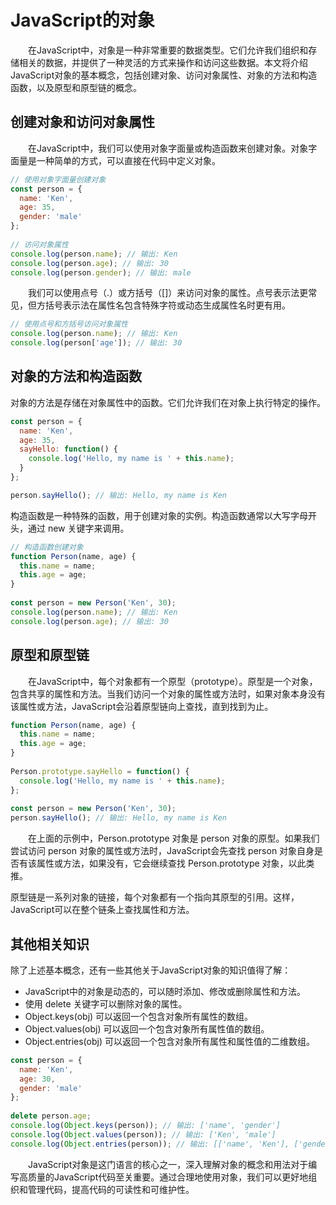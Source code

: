 # JavaScript的对象
&emsp;&emsp;在JavaScript中，对象是一种非常重要的数据类型。它们允许我们组织和存储相关的数据，并提供了一种灵活的方式来操作和访问这些数据。本文将介绍JavaScript对象的基本概念，包括创建对象、访问对象属性、对象的方法和构造函数，以及原型和原型链的概念。

## 创建对象和访问对象属性
&emsp;&emsp;在JavaScript中，我们可以使用对象字面量或构造函数来创建对象。对象字面量是一种简单的方式，可以直接在代码中定义对象。
```js
// 使用对象字面量创建对象
const person = {
  name: 'Ken',
  age: 35,
  gender: 'male'
};
 
// 访问对象属性
console.log(person.name); // 输出: Ken
console.log(person.age); // 输出: 30
console.log(person.gender); // 输出: male
```
&emsp;&emsp;我们可以使用点号（.）或方括号（[]）来访问对象的属性。点号表示法更常见，但方括号表示法在属性名包含特殊字符或动态生成属性名时更有用。
```js
// 使用点号和方括号访问对象属性
console.log(person.name); // 输出: Ken
console.log(person['age']); // 输出: 30
```
## 对象的方法和构造函数
对象的方法是存储在对象属性中的函数。它们允许我们在对象上执行特定的操作。
```js
const person = {
  name: 'Ken',
  age: 35,
  sayHello: function() {
    console.log('Hello, my name is ' + this.name);
  }
};

person.sayHello(); // 输出: Hello, my name is Ken
```
构造函数是一种特殊的函数，用于创建对象的实例。构造函数通常以大写字母开头，通过 new 关键字来调用。
```js
// 构造函数创建对象
function Person(name, age) {
  this.name = name;
  this.age = age;
}
 
const person = new Person('Ken', 30);
console.log(person.name); // 输出: Ken
console.log(person.age); // 输出: 30
```
## 原型和原型链
&emsp;&emsp;在JavaScript中，每个对象都有一个原型（prototype）。原型是一个对象，包含共享的属性和方法。当我们访问一个对象的属性或方法时，如果对象本身没有该属性或方法，JavaScript会沿着原型链向上查找，直到找到为止。
```js
function Person(name, age) {
  this.name = name;
  this.age = age;
}
 
Person.prototype.sayHello = function() {
  console.log('Hello, my name is ' + this.name);
};
 
const person = new Person('Ken', 30);
person.sayHello(); // 输出: Hello, my name is Ken
```
&emsp;&emsp;在上面的示例中，Person.prototype 对象是 person 对象的原型。如果我们尝试访问 person 对象的属性或方法时，JavaScript会先查找 person 对象自身是否有该属性或方法，如果没有，它会继续查找 Person.prototype 对象，以此类推。

原型链是一系列对象的链接，每个对象都有一个指向其原型的引用。这样，JavaScript可以在整个链条上查找属性和方法。

## 其他相关知识
除了上述基本概念，还有一些其他关于JavaScript对象的知识值得了解：

- JavaScript中的对象是动态的，可以随时添加、修改或删除属性和方法。
- 使用 delete 关键字可以删除对象的属性。
- Object.keys(obj) 可以返回一个包含对象所有属性的数组。
- Object.values(obj) 可以返回一个包含对象所有属性值的数组。
- Object.entries(obj) 可以返回一个包含对象所有属性和属性值的二维数组。
```js
const person = {
  name: 'Ken',
  age: 30,
  gender: 'male'
};
 
delete person.age;
console.log(Object.keys(person)); // 输出: ['name', 'gender']
console.log(Object.values(person)); // 输出: ['Ken', 'male']
console.log(Object.entries(person)); // 输出: [['name', 'Ken'], ['gender', 'male']]
```
&emsp;&emsp;JavaScript对象是这门语言的核心之一，深入理解对象的概念和用法对于编写高质量的JavaScript代码至关重要。通过合理地使用对象，我们可以更好地组织和管理代码，提高代码的可读性和可维护性。

